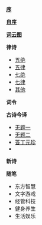 **[序](xu.md)** 

**[自序](zi_xu.md)** 

**[词云图](word_cloud.md)** 

**律诗** 
- [五绝](wu_jue/README.md)
- [五律](wu_lv/README.md)
- [七绝](qi_jue/README.md)
- [七律](qi_lv/README.md)
- [其他](other.md) 

**词令** 

**古诗今译**
- [无题一](translate/01.md)
- [无题二](translate/02.md)
- [答丁元珍](translate/03.md)
- 

 **新诗** 
 
**随笔** 
- 东方智慧
- 文字游戏
- 经管科技
- 健身养生
- 生活娱乐
